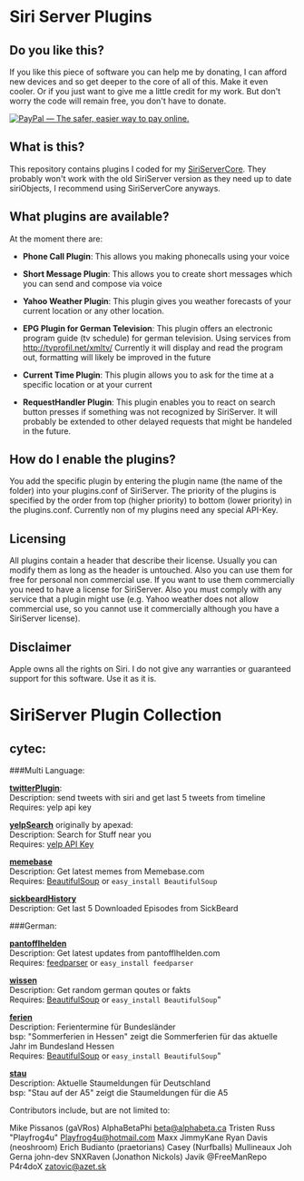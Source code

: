Siri Server Plugins
===================

Do you like this?
-----------------
If you like this piece of software you can help me by donating, I can afford new devices and so get deeper to the core of all of this. Make it even cooler.
Or if you just want to give me a little credit for my work. But don't worry the code will remain free, you don't have to donate.

[<img alt="PayPal — The safer, easier way to pay online." src="https://www.paypalobjects.com/en_US/i/btn/btn_donateCC_LG_global.gif">](https://www.paypal.com/cgi-bin/webscr?cmd=_s-xclick&hosted_button_id=2E3TD99JETMA4)


What is this?
-------------
This repository contains plugins I coded for my [SiriServerCore](https://github.com/Eichhoernchen/SiriServerCore).
They probably won't work with the old SiriServer version as they need up to date siriObjects, I recommend using SiriServerCore anyways.


What plugins are available?
---------------------------
At the moment there are:

* **Phone Call Plugin**:
  This allows you making phonecalls using your voice
  
* **Short Message Plugin**:
  This allows you to create short messages which you can send and compose via voice
  
* **Yahoo Weather Plugin**:
  This plugin gives you weather forecasts of your current location or any other location.

* **EPG Plugin for German Television**:
  This plugin offers an electronic program guide (tv schedule) for german television. Using services from http://tvprofil.net/xmltv/
  Currently it will display and read the program out, formatting will likely be improved in the future

* **Current Time Plugin**:
  This plugin allows you to ask for the time at a specific location or at your current

* **RequestHandler Plugin**:
  This plugin enables you to react on search button presses if something was not recognized by SiriServer.
  It will probably be extended to other delayed requests that might be handeled in the future.


How do I enable the plugins?
----------------------------
You add the specific plugin by entering the plugin name (the name of the folder) into your plugins.conf of SiriServer.
The priority of the plugins is specified by the order from top (higher priority) to bottom (lower priority) in the plugins.conf.
Currently non of my plugins need any special API-Key.

 
Licensing
---------
All plugins contain a header that describe their license. Usually you can modify them as long as the header is untouched. 
Also you can use them for free for personal non commercial use. If you want to use them commercially you need to have a license for SiriServer.
Also you must comply with any service that a plugin might use (e.g. Yahoo weather does not allow commercial use, so you cannot use it commercially although you have a SiriServer license).
  
  
Disclaimer
----------
Apple owns all the rights on Siri. I do not give any warranties or guaranteed support for this software. Use it as it is.
 
# SiriServer Plugin Collection

## cytec:

###Multi Language:

[**twitterPlugin**](https://github.com/cytec/SiriServer-Plugins/tree/master/twitterPlugin):<br />
Description: send tweets with siri and get last 5 tweets from timeline <br />
Requires: yelp api key

[**yelpSearch**](https://github.com/cytec/SiriServer-Plugins/tree/master/yelpSearch) originally by apexad:<br />
Description: Search for Stuff near you <br />
Requires: [yelp API Key](http://www.yelp.com/developers)

[**memebase**](https://github.com/cytec/SiriServer-Plugins/tree/master/memebase)<br />
Description: Get latest memes from Memebase.com<br />
Requires: [BeautifulSoup](http://www.crummy.com/software/BeautifulSoup/) or <code>easy_install BeautifulSoup</code>

[**sickbeardHistory**](https://github.com/cytec/SiriServer-Plugins/tree/master/SickbeardHistory) <br />
Description: Get last 5 Downloaded Episodes from SickBeard

###German:

[**pantofflhelden**](https://github.com/cytec/SiriServer-Plugins/tree/master/pantofflhelden)<br />
Description: Get latest updates from pantofflhelden.com<br />
Requires: [feedparser](http://pypi.python.org/pypi/feedparser) or <code>easy_install feedparser</code>

[**wissen**](https://github.com/cytec/SiriServer-Plugins/tree/master/Wissen)<br />
Description: Get random german qoutes or fakts<br />
Requires: [BeautifulSoup](http://www.crummy.com/software/BeautifulSoup/) or <code>easy_install BeautifulSoup</code>"

[**ferien**](https://github.com/cytec/SiriServer-Plugins/tree/master/ferien)<br />
Description: Ferientermine für Bundesländer <br>
bsp: "Sommerferien in Hessen" zeigt die Sommerferien für das aktuelle Jahr im Bundesland Hessen<br />
Requires: [BeautifulSoup](http://www.crummy.com/software/BeautifulSoup/) or <code>easy_install BeautifulSoup</code>"

[**stau**](https://github.com/cytec/SiriServer-Plugins/tree/master/stau)<br />
Description: Aktuelle Staumeldungen für Deutschland <br>
bsp: "Stau auf der A5" zeigt die Staumeldungen für die A5<br />

Contributors include, but are not limited to:

Mike Pissanos (gaVRos)
AlphaBetaPhi <beta@alphabeta.ca>
Tristen Russ "Playfrog4u" <Playfrog4u@hotmail.com>
Maxx
JimmyKane
Ryan Davis (neoshroom)
Erich Budianto (praetorians)
Casey (Nurfballs) Mullineaux
Joh Gerna
john-dev
SNXRaven (Jonathon Nickols)
Javik
@FreeManRepo
P4r4doX <zatovic@azet.sk>
